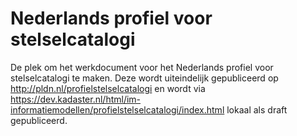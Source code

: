 # Nederlands profiel voor stelselcatalogi
De plek om het werkdocument voor het Nederlands profiel voor stelselcatalogi te maken. Deze wordt uiteindelijk gepubliceerd op http://pldn.nl/profielstelselcatalogi en wordt via https://dev.kadaster.nl/html/im-informatiemodellen/profielstelselcatalogi/index.html lokaal als draft gepubliceerd.
